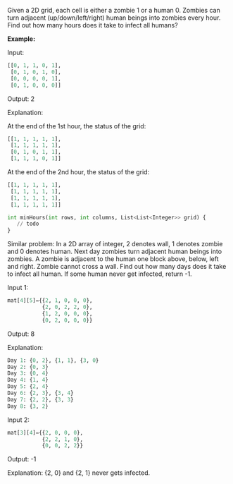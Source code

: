 Given a 2D grid, each cell is either a zombie 1 or a human 0. Zombies can turn adjacent (up/down/left/right) human beings into zombies every hour.
Find out how many hours does it take to infect all humans?

**Example:**

Input:

```python
[[0, 1, 1, 0, 1],
 [0, 1, 0, 1, 0],
 [0, 0, 0, 0, 1],
 [0, 1, 0, 0, 0]]
```
Output: 2

Explanation:

At the end of the 1st hour, the status of the grid:
```python
[[1, 1, 1, 1, 1],
 [1, 1, 1, 1, 1],
 [0, 1, 0, 1, 1],
 [1, 1, 1, 0, 1]]
```

At the end of the 2nd hour, the status of the grid:
```python
[[1, 1, 1, 1, 1],
 [1, 1, 1, 1, 1],
 [1, 1, 1, 1, 1],
 [1, 1, 1, 1, 1]]
 ```
 
 ```python
 int minHours(int rows, int columns, List<List<Integer>> grid) {
	// todo
}
```

Similar problem:
In a 2D array of integer, 2 denotes wall, 1 denotes zombie and 0 denotes human. Next day zombies turn adjacent human beings into zombies. A zombie is adjacent to the human one block above, below, left and right. Zombie cannot cross a wall.
Find out how many days does it take to infect all human. If some human never get infected, return -1.

Input 1:
```python
mat[4][5]={{2, 1, 0, 0, 0},
           {2, 0, 2, 2, 0},
           {1, 2, 0, 0, 0},
           {0, 2, 0, 0, 0}}
```
Output: 8

Explanation:

```python
Day 1: {0, 2}, {1, 1}, {3, 0}
Day 2: {0, 3}
Day 3: {0, 4}
Day 4: {1, 4}
Day 5: {2, 4}
Day 6: {2, 3}, {3, 4}
Day 7: {2, 2}, {3, 3}
Day 8: {3, 2}
```


Input 2: 
```python
mat[3][4]={{2, 0, 0, 0},
           {2, 2, 1, 0},
           {0, 0, 2, 2}}
```
Output: -1

Explanation: {2, 0} and {2, 1} never gets infected.
